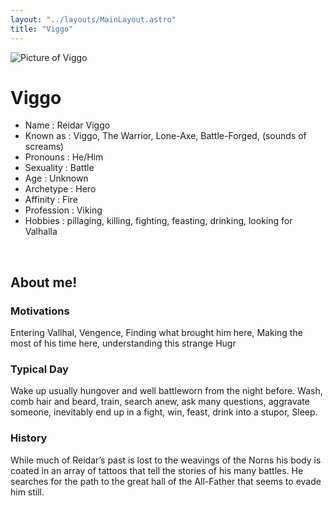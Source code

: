 ```yaml
---
layout: "../layouts/MainLayout.astro"
title: "Viggo"
---
```


<img id="ProfilePic" src="images/Viggo.png" alt="Picture of Viggo">

# Viggo

- Name : Reidar Viggo
- Known as : Viggo, The Warrior, Lone-Axe, Battle-Forged, (sounds of screams)
- Pronouns : He/Him
- Sexuality : Battle
- Age : Unknown
- Archetype : Hero
- Affinity : Fire
- Profession : Viking
- Hobbies : pillaging, killing, fighting, feasting, drinking, looking for Valhalla

<br />

## About me!
### Motivations
Entering Vallhal, Vengence, Finding what brought him here, Making the most of his time here, understanding this strange Hugr
    
### Typical Day
Wake up usually hungover and well battleworn from the night before. Wash, comb hair and beard, train, search anew, ask many questions, aggravate someone, inevitably end up in a fight, win, feast, drink into a stupor, Sleep.
    
### History
While much of Reidar’s past is lost to the weavings of the Norns his body is coated in an array of tattoos that tell the stories of his many battles. He searches for the path to the great hall of the All-Father that seems to evade him still. 
